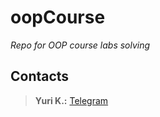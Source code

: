 # oopCourse
*Repo for OOP course labs solving*

## Contacts
> **Yuri K.:** [Telegram](https://t.me/belizahrt)
